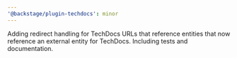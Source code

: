 ```yaml
---
'@backstage/plugin-techdocs': minor
---
```


Adding redirect handling for TechDocs URLs that reference entities that now reference an external entity for TechDocs. Including tests and documentation.
